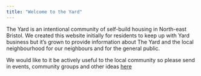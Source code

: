 ```yaml
---
title: "Welcome to the Yard"
---
```


The Yard is an intentional community of self-build housing in North-east Bristol. We created this website initially for residents to keep up with Yard business but it’s grown to provide information about The Yard and the local neighbourhood for our neighbours and for the general public.

We would like to it be actively useful to the local community so please send in events, community groups and other ideas [here](/contact)
